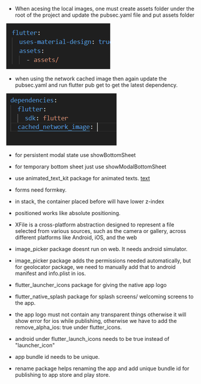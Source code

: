 - When acesing the local images, one must create assets folder under the root of the project and update the pubsec.yaml file and put assets folder

![alt text](assets/image.png)

- when using the network cached image then again update the pubsec.yaml and run flutter pub get to get the latest dependency.

![alt text](assets/image-1.png)


- for persistent modal state use showBottomSheet 
- for temporary bottom sheet just use showModalBottomSheet


- use animated_text_kit package for animated texts. [text](https://pub.dev/packages/animated_text_kit)


- forms need formkey.

- in stack, the container placed before will have lower z-index

- positioned works like absolute positioning.

- XFile is a cross-platform abstraction designed to represent a file selected from various sources, such as the camera or gallery, across different platforms like Android, iOS, and the web

- image_picker package doesnt run on web. It needs android simulator.

- image_picker package adds the permissions needed automatically, but for geolocator package, we need to manually add that to android manifest and info.plist in ios.

- flutter_launcher_icons package for giving the native app logo

- flutter_native_splash package for splash screens/ welcoming screens to the app.

- the app logo must not contain any transparent things otherwise it will show error for ios while publishing, otherwise we have to add the remove_alpha_ios: true under flutter_icons.

- android under flutter_launch_icons needs to be true instead of "launcher_icon"

- app bundle id needs to be unique.

- rename package helps renaming the app and add unique bundle id for publishing to app store and play store.